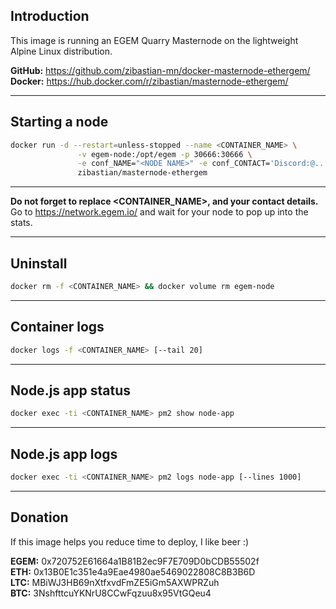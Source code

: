 Introduction
---
This image is running an EGEM Quarry Masternode on the lightweight Alpine Linux distribution.

**GitHub:** https://github.com/zibastian-mn/docker-masternode-ethergem/  
**Docker:** https://hub.docker.com/r/zibastian/masternode-ethergem/

---
Starting a node
---
```sh
docker run -d --restart=unless-stopped --name <CONTAINER_NAME> \
               -v egem-node:/opt/egem -p 30666:30666 \
               -e conf_NAME="<NODE NAME>" -e conf_CONTACT='Discord:@...' \
               zibastian/masternode-ethergem
```

---
**Do not forget to replace <CONTAINER_NAME>, <NODE NAME> and your contact details.**  
Go to https://network.egem.io/ and wait for your node to pop up into the stats.  

---
Uninstall
---
```sh
docker rm -f <CONTAINER_NAME> && docker volume rm egem-node
```
---
Container logs
---
```bash
docker logs -f <CONTAINER_NAME> [--tail 20]
```

---
Node.js app status
---
```bash
docker exec -ti <CONTAINER_NAME> pm2 show node-app
```

---
Node.js app logs
---
```bash
docker exec -ti <CONTAINER_NAME> pm2 logs node-app [--lines 1000]
```

---
Donation
---
If this image helps you reduce time to deploy, I like beer :)

**EGEM:** 0x720752E61664a1B81B2ec9F7E709D0bCDB55502f  
**ETH:** 0x13B0E1c351e4a9Eae4980ae5469022808C8B3B6D  
**LTC:** MBiWJ3HB69nXtfxvdFmZE5iGm5AXWPRZuh  
**BTC:** 3NshfttcuYKNrU8CCwFqzuu8x95VtGQeu4  
